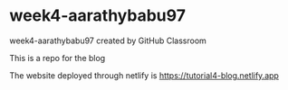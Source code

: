 # week4-aarathybabu97
week4-aarathybabu97 created by GitHub Classroom

This is a repo for the blog 

The website deployed through netlify is https://tutorial4-blog.netlify.app
